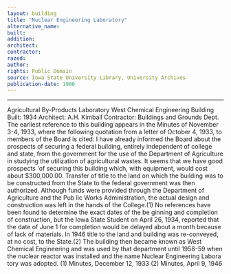```yaml
---
layout: building
title: "Nuclear Engineering Laboratory"
alternative_name: 
built: 
addition:
architect: 
contractor: 
razed: 
author:
rights: Public Domain
source: Iowa State University Library, University Archives
publication-date: 1980 
---
```

---

Agricultural By-Products Laboratory 
West Chemical Engineering Building 
Built: 1934 Architect: A.H. Kimball Contractor: Buildings and Grounds Dept. 
The earliest reference to this building appears in the Minutes of November 3-4, 1933, where the following quotation from a letter of October 4, 1933, to members of the Board is cited: 
I have already informed the Board about the prospects of securing a federal building, entirely independent of college and state, from the government for the use of the Department of Agriculture in studying the utilization of agricultural wastes. It seems that we have good prospects 'of securing this building which, with equipment, would cost about $300,000.00. 
Transfer of title to the land on which the building was to be constructed from the State to the federal government was then authorized. Although funds were provided through the Department of Agriculture and the Pub lic Works Administration, the actual design and construction was left in the hands of the College.(1) 
No references have been found to determine the exact dates of the be ginning and completion of construction, but the Iowa State Student on April 26, 1934, reported that the date of June 1 for completion would be delayed about a month because of lack of materials. 
In 1946 title to the land and building was re-conveyed, at no cost, to the State.(2) The building then became known as West Chemical Engineering and was used by that department until 1958-59 when the nuclear reactor was installed and the name Nuclear Engineering Labora tory was adopted. 
(1) Minutes, December 12, 1933 (2) Minutes, April 9, 1946